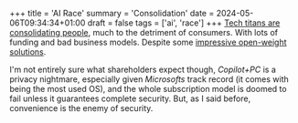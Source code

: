 +++
title = 'AI Race'
summary = 'Consolidation'
date = 2024-05-06T09:34:34+01:00
draft = false
tags = ['ai', 'race']
+++
[Tech titans are consolidating people](https://youtu.be/p0NxSk7YMrI?t=925), much to the detriment of consumers. With lots of funding and bad business models.
Despite some [impressive open-weight solutions](https://www.youtube.com/watch?v=hc5nF6rGa68&lc=UgwuyzVxCurIf4SLW5d4AaABAg.A4JaRQNNGEIA4LJQANSOsR).

I'm not entirely sure what shareholders expect though, *Copilot+PC* is a privacy nightmare, especially given *Microsofts* track record (it comes with being the most used OS), and the whole subscription model is doomed to fail unless it guarantees complete security. But, as I said before, convenience is the enemy of security.
